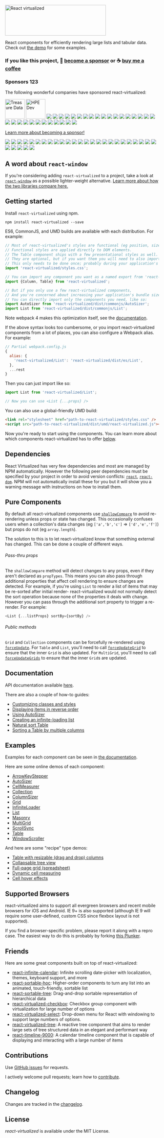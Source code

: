 [<img src="https://cloud.githubusercontent.com/assets/29597/11737732/0ca1e55e-9f91-11e5-97f3-098f2f8ed866.png" alt="React virtualized" data-canonical-src="https://cloud.githubusercontent.com/assets/29597/11737732/0ca1e55e-9f91-11e5-97f3-098f2f8ed866.png" width="330" height="100" />](http://bvaughn.github.io/react-virtualized/)

React components for efficiently rendering large lists and tabular data.
Check out [the demo](https://bvaughn.github.io/react-virtualized/) for some examples.

### If you like this project, 🎉 [become a sponsor](https://github.com/sponsors/bvaughn/) or ☕ [buy me a coffee](http://givebrian.coffee/)

### Sponsors 123

The following wonderful companies have sponsored react-virtualized:

<a href="https://www.treasuredata.com/"><img width="64" height="64" title="Treasure Data" src="https://cloud.githubusercontent.com/assets/29597/17391516/962647f8-59cb-11e6-83be-aa1bac299dd0.png"></a>
<a href="https://developer.hpe.com/"><img width="64" height="64" title="HPE Dev" src="https://user-images.githubusercontent.com/5983843/37311298-1c3a711a-261d-11e8-9129-ef1589d7063f.png"></a>
<a href="https://opencollective.com/react-virtualized/sponsor/0/website" target="_blank"><img src="https://opencollective.com/react-virtualized/sponsor/0/avatar.svg"></a>
<a href="https://opencollective.com/react-virtualized/sponsor/1/website" target="_blank"><img src="https://opencollective.com/react-virtualized/sponsor/1/avatar.svg"></a>
<a href="https://opencollective.com/react-virtualized/sponsor/2/website" target="_blank"><img src="https://opencollective.com/react-virtualized/sponsor/2/avatar.svg"></a>
<a href="https://opencollective.com/react-virtualized/sponsor/3/website" target="_blank"><img src="https://opencollective.com/react-virtualized/sponsor/3/avatar.svg"></a>
<a href="https://opencollective.com/react-virtualized/sponsor/4/website" target="_blank"><img src="https://opencollective.com/react-virtualized/sponsor/4/avatar.svg"></a>
<a href="https://opencollective.com/react-virtualized/sponsor/5/website" target="_blank"><img src="https://opencollective.com/react-virtualized/sponsor/5/avatar.svg"></a>
<a href="https://opencollective.com/react-virtualized/sponsor/6/website" target="_blank"><img src="https://opencollective.com/react-virtualized/sponsor/6/avatar.svg"></a>
<a href="https://opencollective.com/react-virtualized/sponsor/7/website" target="_blank"><img src="https://opencollective.com/react-virtualized/sponsor/7/avatar.svg"></a>
<a href="https://opencollective.com/react-virtualized/sponsor/8/website" target="_blank"><img src="https://opencollective.com/react-virtualized/sponsor/8/avatar.svg"></a>
<a href="https://opencollective.com/react-virtualized/sponsor/9/website" target="_blank"><img src="https://opencollective.com/react-virtualized/sponsor/9/avatar.svg"></a>
<a href="https://opencollective.com/react-virtualized/sponsor/10/website" target="_blank"><img src="https://opencollective.com/react-virtualized/sponsor/10/avatar.svg"></a>
<a href="https://opencollective.com/react-virtualized/sponsor/11/website" target="_blank"><img src="https://opencollective.com/react-virtualized/sponsor/11/avatar.svg"></a>
<a href="https://opencollective.com/react-virtualized/sponsor/12/website" target="_blank"><img src="https://opencollective.com/react-virtualized/sponsor/12/avatar.svg"></a>
<a href="https://opencollective.com/react-virtualized/sponsor/13/website" target="_blank"><img src="https://opencollective.com/react-virtualized/sponsor/13/avatar.svg"></a>
<a href="https://opencollective.com/react-virtualized/sponsor/14/website" target="_blank"><img src="https://opencollective.com/react-virtualized/sponsor/14/avatar.svg"></a>
<a href="https://opencollective.com/react-virtualized/sponsor/15/website" target="_blank"><img src="https://opencollective.com/react-virtualized/sponsor/15/avatar.svg"></a>
<a href="https://opencollective.com/react-virtualized/sponsor/16/website" target="_blank"><img src="https://opencollective.com/react-virtualized/sponsor/16/avatar.svg"></a>
<a href="https://opencollective.com/react-virtualized/sponsor/17/website" target="_blank"><img src="https://opencollective.com/react-virtualized/sponsor/17/avatar.svg"></a>
<a href="https://opencollective.com/react-virtualized/sponsor/18/website" target="_blank"><img src="https://opencollective.com/react-virtualized/sponsor/18/avatar.svg"></a>
<a href="https://opencollective.com/react-virtualized/sponsor/19/website" target="_blank"><img src="https://opencollective.com/react-virtualized/sponsor/19/avatar.svg"></a>
<a href="https://opencollective.com/react-virtualized/sponsor/20/website" target="_blank"><img src="https://opencollective.com/react-virtualized/sponsor/20/avatar.svg"></a>
<a href="https://opencollective.com/react-virtualized/sponsor/21/website" target="_blank"><img src="https://opencollective.com/react-virtualized/sponsor/21/avatar.svg"></a>
<a href="https://opencollective.com/react-virtualized/sponsor/22/website" target="_blank"><img src="https://opencollective.com/react-virtualized/sponsor/22/avatar.svg"></a>
<a href="https://opencollective.com/react-virtualized/sponsor/23/website" target="_blank"><img src="https://opencollective.com/react-virtualized/sponsor/23/avatar.svg"></a>
<a href="https://opencollective.com/react-virtualized/sponsor/24/website" target="_blank"><img src="https://opencollective.com/react-virtualized/sponsor/24/avatar.svg"></a>
<a href="https://opencollective.com/react-virtualized/sponsor/25/website" target="_blank"><img src="https://opencollective.com/react-virtualized/sponsor/25/avatar.svg"></a>
<a href="https://opencollective.com/react-virtualized/sponsor/26/website" target="_blank"><img src="https://opencollective.com/react-virtualized/sponsor/26/avatar.svg"></a>
<a href="https://opencollective.com/react-virtualized/sponsor/27/website" target="_blank"><img src="https://opencollective.com/react-virtualized/sponsor/27/avatar.svg"></a>
<a href="https://opencollective.com/react-virtualized/sponsor/28/website" target="_blank"><img src="https://opencollective.com/react-virtualized/sponsor/28/avatar.svg"></a>
<a href="https://opencollective.com/react-virtualized/sponsor/29/website" target="_blank"><img src="https://opencollective.com/react-virtualized/sponsor/29/avatar.svg"></a>

[Learn more about becoming a sponsor!](https://opencollective.com/react-virtualized#sponsor)

<a href="https://opencollective.com/react-virtualized/backer/0/website" target="_blank"><img src="https://opencollective.com/react-virtualized/backer/0/avatar.svg"></a>
<a href="https://opencollective.com/react-virtualized/backer/1/website" target="_blank"><img src="https://opencollective.com/react-virtualized/backer/1/avatar.svg"></a>
<a href="https://opencollective.com/react-virtualized/backer/2/website" target="_blank"><img src="https://opencollective.com/react-virtualized/backer/2/avatar.svg"></a>
<a href="https://opencollective.com/react-virtualized/backer/3/website" target="_blank"><img src="https://opencollective.com/react-virtualized/backer/3/avatar.svg"></a>
<a href="https://opencollective.com/react-virtualized/backer/4/website" target="_blank"><img src="https://opencollective.com/react-virtualized/backer/4/avatar.svg"></a>
<a href="https://opencollective.com/react-virtualized/backer/5/website" target="_blank"><img src="https://opencollective.com/react-virtualized/backer/5/avatar.svg"></a>
<a href="https://opencollective.com/react-virtualized/backer/6/website" target="_blank"><img src="https://opencollective.com/react-virtualized/backer/6/avatar.svg"></a>
<a href="https://opencollective.com/react-virtualized/backer/7/website" target="_blank"><img src="https://opencollective.com/react-virtualized/backer/7/avatar.svg"></a>
<a href="https://opencollective.com/react-virtualized/backer/8/website" target="_blank"><img src="https://opencollective.com/react-virtualized/backer/8/avatar.svg"></a>
<a href="https://opencollective.com/react-virtualized/backer/9/website" target="_blank"><img src="https://opencollective.com/react-virtualized/backer/9/avatar.svg"></a>
<a href="https://opencollective.com/react-virtualized/backer/10/website" target="_blank"><img src="https://opencollective.com/react-virtualized/backer/10/avatar.svg"></a>
<a href="https://opencollective.com/react-virtualized/backer/11/website" target="_blank"><img src="https://opencollective.com/react-virtualized/backer/11/avatar.svg"></a>
<a href="https://opencollective.com/react-virtualized/backer/12/website" target="_blank"><img src="https://opencollective.com/react-virtualized/backer/12/avatar.svg"></a>
<a href="https://opencollective.com/react-virtualized/backer/13/website" target="_blank"><img src="https://opencollective.com/react-virtualized/backer/13/avatar.svg"></a>
<a href="https://opencollective.com/react-virtualized/backer/14/website" target="_blank"><img src="https://opencollective.com/react-virtualized/backer/14/avatar.svg"></a>
<a href="https://opencollective.com/react-virtualized/backer/15/website" target="_blank"><img src="https://opencollective.com/react-virtualized/backer/15/avatar.svg"></a>
<a href="https://opencollective.com/react-virtualized/backer/16/website" target="_blank"><img src="https://opencollective.com/react-virtualized/backer/16/avatar.svg"></a>
<a href="https://opencollective.com/react-virtualized/backer/17/website" target="_blank"><img src="https://opencollective.com/react-virtualized/backer/17/avatar.svg"></a>
<a href="https://opencollective.com/react-virtualized/backer/18/website" target="_blank"><img src="https://opencollective.com/react-virtualized/backer/18/avatar.svg"></a>
<a href="https://opencollective.com/react-virtualized/backer/19/website" target="_blank"><img src="https://opencollective.com/react-virtualized/backer/19/avatar.svg"></a>
<a href="https://opencollective.com/react-virtualized/backer/20/website" target="_blank"><img src="https://opencollective.com/react-virtualized/backer/20/avatar.svg"></a>
<a href="https://opencollective.com/react-virtualized/backer/21/website" target="_blank"><img src="https://opencollective.com/react-virtualized/backer/21/avatar.svg"></a>
<a href="https://opencollective.com/react-virtualized/backer/22/website" target="_blank"><img src="https://opencollective.com/react-virtualized/backer/22/avatar.svg"></a>
<a href="https://opencollective.com/react-virtualized/backer/23/website" target="_blank"><img src="https://opencollective.com/react-virtualized/backer/23/avatar.svg"></a>
<a href="https://opencollective.com/react-virtualized/backer/24/website" target="_blank"><img src="https://opencollective.com/react-virtualized/backer/24/avatar.svg"></a>
<a href="https://opencollective.com/react-virtualized/backer/25/website" target="_blank"><img src="https://opencollective.com/react-virtualized/backer/25/avatar.svg"></a>
<a href="https://opencollective.com/react-virtualized/backer/26/website" target="_blank"><img src="https://opencollective.com/react-virtualized/backer/26/avatar.svg"></a>
<a href="https://opencollective.com/react-virtualized/backer/27/website" target="_blank"><img src="https://opencollective.com/react-virtualized/backer/27/avatar.svg"></a>
<a href="https://opencollective.com/react-virtualized/backer/28/website" target="_blank"><img src="https://opencollective.com/react-virtualized/backer/28/avatar.svg"></a>
<a href="https://opencollective.com/react-virtualized/backer/29/website" target="_blank"><img src="https://opencollective.com/react-virtualized/backer/29/avatar.svg"></a>

## A word about `react-window`

If you're considering adding `react-virtualized` to a project, take a look at [`react-window`](https://github.com/bvaughn/react-window) as a possible lighter-weight alternative. [Learn more about how the two libraries compare here.](https://github.com/bvaughn/react-window#how-is-react-window-different-from-react-virtualized)

## Getting started

Install `react-virtualized` using npm.

```shell
npm install react-virtualized --save
```

ES6, CommonJS, and UMD builds are available with each distribution.
For example:

```js
// Most of react-virtualized's styles are functional (eg position, size).
// Functional styles are applied directly to DOM elements.
// The Table component ships with a few presentational styles as well.
// They are optional, but if you want them you will need to also import the CSS file.
// This only needs to be done once; probably during your application's bootstrapping process.
import 'react-virtualized/styles.css';

// You can import any component you want as a named export from 'react-virtualized', eg
import {Column, Table} from 'react-virtualized';

// But if you only use a few react-virtualized components,
// And you're concerned about increasing your application's bundle size,
// You can directly import only the components you need, like so:
import AutoSizer from 'react-virtualized/dist/commonjs/AutoSizer';
import List from 'react-virtualized/dist/commonjs/List';
```

Note webpack 4 makes this optimization itself, see the [documentation](https://webpack.js.org/guides/tree-shaking/#mark-the-file-as-side-effect-free).

If the above syntax looks too cumbersome, or you import react-virtualized components from a lot of places, you can also configure a Webpack alias. For example:

```js
// Partial webpack.config.js
{
  alias: {
    'react-virtualized/List': 'react-virtualized/dist/es/List',
  },
  ...rest
}
```

Then you can just import like so:

```js
import List from 'react-virtualized/List';

// Now you can use <List {...props} />
```

You can also use a global-friendly UMD build:

```html
<link rel="stylesheet" href="path-to-react-virtualized/styles.css" />
<script src="path-to-react-virtualized/dist/umd/react-virtualized.js"></script>
```

Now you're ready to start using the components.
You can learn more about which components react-virtualized has to offer [below](#documentation).

## Dependencies

React Virtualized has very few dependencies and most are managed by NPM automatically.
However the following peer dependencies must be specified by your project in order to avoid version conflicts:
[`react`](https://www.npmjs.com/package/react),
[`react-dom`](https://www.npmjs.com/package/react-dom).
NPM will not automatically install these for you but it will show you a warning message with instructions on how to install them.

## Pure Components

By default all react-virtualized components use [`shallowCompare`](https://facebook.github.io/react/docs/shallow-compare.html) to avoid re-rendering unless props or state has changed.
This occasionally confuses users when a collection's data changes (eg `['a','b','c']` => `['d','e','f']`) but props do not (eg `array.length`).

The solution to this is to let react-virtualized know that something external has changed.
This can be done a couple of different ways.

###### Pass-thru props

The `shallowCompare` method will detect changes to any props, even if they aren't declared as `propTypes`.
This means you can also pass through additional properties that affect cell rendering to ensure changes are detected.
For example, if you're using `List` to render a list of items that may be re-sorted after initial render- react-virtualized would not normally detect the sort operation because none of the properties it deals with change.
However you can pass through the additional sort property to trigger a re-render.
For example:

```js
<List {...listProps} sortBy={sortBy} />
```

###### Public methods

`Grid` and `Collection` components can be forcefully re-rendered using [`forceUpdate`](https://facebook.github.io/react/docs/component-api.html#forceupdate).
For `Table` and `List`, you'll need to call [`forceUpdateGrid`](https://github.com/bvaughn/react-virtualized/blob/master/docs/Table.md#forceupdategrid) to ensure that the inner `Grid` is also updated. For `MultiGrid`, you'll need to call [`forceUpdateGrids`](https://github.com/bvaughn/react-virtualized/blob/master/docs/MultiGrid.md#forceupdategrids) to ensure that the inner `Grid`s are updated.

## Documentation

API documentation available [here](docs/README.md).

There are also a couple of how-to guides:

- [Customizing classes and styles](docs/customizingStyles.md)
- [Displaying items in reverse order](docs/reverseList.md)
- [Using AutoSizer](docs/usingAutoSizer.md)
- [Creating an infinite-loading list](docs/creatingAnInfiniteLoadingList.md)
- [Natural sort Table](docs/tableWithNaturalSort.md)
- [Sorting a Table by multiple columns](docs/multiColumnSortTable.md)

## Examples

Examples for each component can be seen in [the documentation](docs/README.md).

Here are some online demos of each component:

- [ArrowKeyStepper](https://bvaughn.github.io/react-virtualized/#/components/ArrowKeyStepper)
- [AutoSizer](https://bvaughn.github.io/react-virtualized/#/components/AutoSizer)
- [CellMeasurer](https://bvaughn.github.io/react-virtualized/#/components/CellMeasurer)
- [Collection](https://bvaughn.github.io/react-virtualized/#/components/Collection)
- [ColumnSizer](https://bvaughn.github.io/react-virtualized/#/components/ColumnSizer)
- [Grid](https://bvaughn.github.io/react-virtualized/#/components/Grid)
- [InfiniteLoader](https://bvaughn.github.io/react-virtualized/#/components/InfiniteLoader)
- [List](https://bvaughn.github.io/react-virtualized/#/components/List)
- [Masonry](https://bvaughn.github.io/react-virtualized/#/components/Masonry)
- [MultiGrid](https://bvaughn.github.io/react-virtualized/#/components/MultiGrid)
- [ScrollSync](https://bvaughn.github.io/react-virtualized/#/components/ScrollSync)
- [Table](https://bvaughn.github.io/react-virtualized/#/components/Table)
- [WindowScroller](https://bvaughn.github.io/react-virtualized/#/components/WindowScroller)

And here are some "recipe" type demos:

- [Table with resizable (drag and drop) columns](https://codesandbox.io/s/j30k46l7xw)
- [Collapsable tree view](https://rawgit.com/bvaughn/react-virtualized/master/playground/tree.html)
- [Full-page grid (spreadsheet)](https://rawgit.com/bvaughn/react-virtualized/master/playground/grid.html)
- [Dynamic cell measuring](https://rawgit.com/bvaughn/react-virtualized/master/playground/chat.html)
- [Cell hover effects](https://rawgit.com/bvaughn/react-virtualized/master/playground/hover.html)

## Supported Browsers

react-virtualized aims to support all evergreen browsers and recent mobile browsers for iOS and Android. IE 9+ is also supported (although IE 9 will require some user-defined, custom CSS since flexbox layout is not supported).

If you find a browser-specific problem, please report it along with a repro case. The easiest way to do this is probably by forking [this Plunker](https://plnkr.co/edit/6syKo8cx3RfoO96hXFT1).

## Friends

Here are some great components built on top of react-virtualized:

- [react-infinite-calendar](https://github.com/clauderic/react-infinite-calendar): Infinite scrolling date-picker with localization, themes, keyboard support, and more
- [react-sortable-hoc](https://github.com/clauderic/react-sortable-hoc): Higher-order components to turn any list into an animated, touch-friendly, sortable list
- [react-sortable-tree](https://github.com/fritz-c/react-sortable-tree): Drag-and-drop sortable representation of hierarchical data
- [react-virtualized-checkbox](https://github.com/emilebres/react-virtualized-checkbox): Checkbox group component with virtualization for large number of options
- [react-virtualized-select](https://github.com/bvaughn/react-virtualized-select): Drop-down menu for React with windowing to support large numbers of options.
- [react-virtualized-tree](https://github.com/diogofcunha/react-virtualized-tree/): A reactive tree component that aims to render large sets of tree structured data in an elegant and performant way
- [react-timeline-9000](https://github.com/BHP-DevHub/react-timeline-9000/): A calendar timeline component that is capable of displaying and interacting with a large number of items

## Contributions

Use [GitHub issues](https://github.com/bvaughn/react-virtualized/issues) for requests.

I actively welcome pull requests; learn how to [contribute](https://github.com/bvaughn/react-virtualized/blob/master/CONTRIBUTING.md).

## Changelog

Changes are tracked in the [changelog](https://github.com/bvaughn/react-virtualized/blob/master/CHANGELOG.md).

## License

_react-virtualized_ is available under the MIT License.
